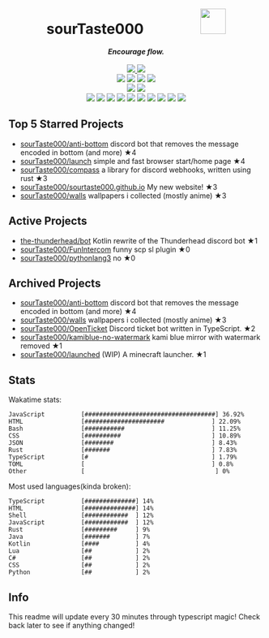 <!-- deno-fmt-ignore-file -->
<h1 align="center">sourTaste000&emsp;&emsp;&emsp;&emsp;<img src="https://avatars.githubusercontent.com/u/47074495" width="50px"></h1>
<div align="center">
  <b><i>Encourage flow.</i></b>
  <br />
  <br />
  <a href="https://heartbeat.sourtaste000.dev">
    <img src="https://img.shields.io/badge/dynamic/json?color=ffb4ed&label=Last%20seen&query=last_beat_formatted&suffix=%20ago&url=https%3A%2F%2Fheartbeat.sourtaste000.dev%2Fapi%2Fstats" />
  </a>
  <img src="https://img.shields.io/badge/Discord-sourTaste000%232391-ffaaea?labelColor=4c566a&logo=Discord" />
  <br />
  <img src="https://img.shields.io/badge/-Vim-%23f4d3d5?logo=Vim&labelColor=4c566a" />
  <img src="https://img.shields.io/badge/-CLion-%23ffcee0?logo=CLion&labelColor=4c566a" />
  <img src="https://img.shields.io/badge/-IntellJ IDEA-%23f69ee1?logo=IntelliJIDEA&labelColor=4c566a" />
  <img src="https://img.shields.io/badge/-Visual Studio Code-%23ffc9e5?logo=VisualStudioCode&labelColor=4c566a" />
  <br />
  <img src="https://img.shields.io/badge/-macOS-%23ffbeef?logo=macOS&labelColor=4c566a" />
  <img src="https://img.shields.io/badge/-Linux-%23ec91d8?logo=Linux&labelColor=4c566a" />
  <br />
<img src="https://img.shields.io/badge/-TypeScript-fcd5ce" />
<img src="https://img.shields.io/badge/-HTML-fec89a" />
<img src="https://img.shields.io/badge/-Rust-d8e2dc" />
<img src="https://img.shields.io/badge/-other-e8e8e4" />
<img src="https://img.shields.io/badge/-Shell-ffd7ba" />
<img src="https://img.shields.io/badge/-JavaScript-ece4db" />
<img src="https://img.shields.io/badge/-Java-f8edeb" />
<img src="https://img.shields.io/badge/-Kotlin-ffe5d9" />
<img src="https://img.shields.io/badge/-Swift-fec5bb" />
<img src="https://img.shields.io/badge/-CSS-fae1dd" />
  <br />
</div>

## Top 5 Starred Projects

- [sourTaste000/anti-bottom](https://github.com/sourTaste000/anti-bottom) discord bot that removes the message encoded in bottom (and more) ★4
- [sourTaste000/launch](https://github.com/sourTaste000/launch) simple and fast browser start/home page ★4
- [sourTaste000/compass](https://github.com/sourTaste000/compass) a library for discord webhooks, written using rust ★3
- [sourTaste000/sourtaste000.github.io](https://github.com/sourTaste000/sourtaste000.github.io) My new website! ★3
- [sourTaste000/walls](https://github.com/sourTaste000/walls) wallpapers i collected (mostly anime) ★3

## Active Projects

- [the-thunderhead/bot](https://github.com/the-thunderhead/bot) Kotlin rewrite of the Thunderhead discord bot ★1
- [sourTaste000/FunIntercom](https://github.com/sourTaste000/FunIntercom) funny scp sl plugin ★0
- [sourTaste000/pythonlang3](https://github.com/sourTaste000/pythonlang3) no ★0

## Archived Projects

- [sourTaste000/anti-bottom](https://github.com/sourTaste000/anti-bottom) discord bot that removes the message encoded in bottom (and more) ★4
- [sourTaste000/walls](https://github.com/sourTaste000/walls) wallpapers i collected (mostly anime) ★3
- [sourTaste000/OpenTicket](https://github.com/sourTaste000/OpenTicket) Discord ticket bot written in TypeScript. ★2
- [sourTaste000/kamiblue-no-watermark](https://github.com/sourTaste000/kamiblue-no-watermark) kami blue mirror with watermark removed ★1
- [sourTaste000/launched](https://github.com/sourTaste000/launched) (WIP) A minecraft launcher. ★1

## Stats

Wakatime stats:
```
JavaScript          [####################################] 36.92%
HTML                [######################             ] 22.09%
Bash                [###########                        ] 11.25%
CSS                 [##########                         ] 10.89%
JSON                [########                           ] 8.43%
Rust                [#######                            ] 7.83%
TypeScript          [#                                  ] 1.79%
TOML                [                                   ] 0.8%
Other               [                                    ] 0%
```

Most used languages(kinda broken):
```
TypeScript          [##############] 14%
HTML                [##############] 14%
Shell               [############  ] 12%
JavaScript          [############  ] 12%
Rust                [#########     ] 9%
Java                [#######       ] 7%
Kotlin              [####          ] 4%
Lua                 [##            ] 2%
C#                  [##            ] 2%
CSS                 [##            ] 2%
Python              [##            ] 2%
```

## Info

This readme will update every 30 minutes through typescript magic! Check back later to see if anything changed!
